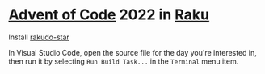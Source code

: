 # [Advent of Code](https://adventofcode.com/2022) 2022 in [Raku](https://raku.org)

Install [rakudo-star](https://rakudo.org/star)

In Visual Studio Code, open the source file for the day you're interested in,
then run it by selecting `Run Build Task...` in the `Terminal` menu item.
